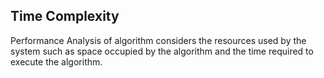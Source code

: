 ## Time Complexity

Performance Analysis of algorithm considers the resources used by the system such as space occupied by the algorithm and the time required to execute the algorithm.
